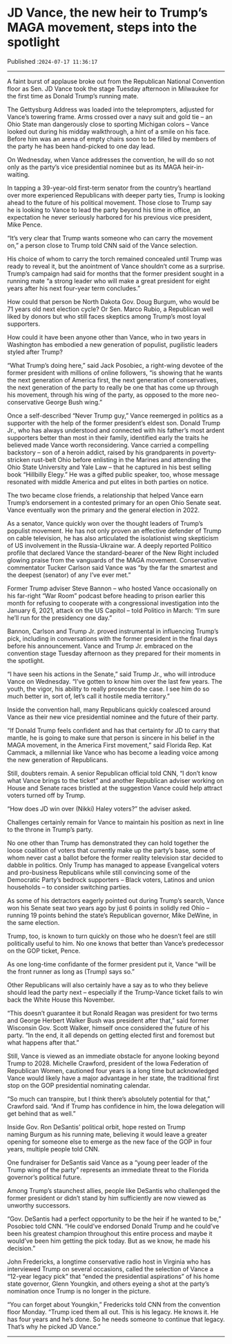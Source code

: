 # JD Vance, the new heir to Trump’s MAGA movement, steps into the spotlight

Published :`2024-07-17 11:36:17`

---

A faint burst of applause broke out from the Republican National Convention floor as Sen. JD Vance took the stage Tuesday afternoon in Milwaukee for the first time as Donald Trump’s running mate.

The Gettysburg Address was loaded into the teleprompters, adjusted for Vance’s towering frame. Arms crossed over a navy suit and gold tie – an Ohio State man dangerously close to sporting Michigan colors – Vance looked out during his midday walkthrough, a hint of a smile on his face. Before him was an arena of empty chairs soon to be filled by members of the party he has been hand-picked to one day lead.

On Wednesday, when Vance addresses the convention, he will do so not only as the party’s vice presidential nominee but as its MAGA heir-in-waiting.

In tapping a 39-year-old first-term senator from the country’s heartland over more experienced Republicans with deeper party ties, Trump is looking ahead to the future of his political movement. Those close to Trump say he is looking to Vance to lead the party beyond his time in office, an expectation he never seriously harbored for his previous vice president, Mike Pence.

“It’s very clear that Trump wants someone who can carry the movement on,” a person close to Trump told CNN said of the Vance selection.

His choice of whom to carry the torch remained concealed until Trump was ready to reveal it, but the anointment of Vance shouldn’t come as a surprise. Trump’s campaign had said for months that the former president sought in a running mate “a strong leader who will make a great president for eight years after his next four-year term concludes.”

How could that person be North Dakota Gov. Doug Burgum, who would be 71 years old next election cycle? Or Sen. Marco Rubio, a Republican well liked by donors but who still faces skeptics among Trump’s most loyal supporters.

How could it have been anyone other than Vance, who in two years in Washington has embodied a new generation of populist, pugilistic leaders styled after Trump?

“What Trump’s doing here,” said Jack Posobiec, a right-wing devotee of the former president with millions of online followers, “is showing that he wants the next generation of America first, the next generation of conservatives, the next generation of the party to really be one that has come up through his movement, through his wing of the party, as opposed to the more neo-conservative George Bush wing.”

Once a self-described “Never Trump guy,” Vance reemerged in politics as a supporter with the help of the former president’s eldest son. Donald Trump Jr., who has always understood and connected with his father’s most ardent supporters better than most in their family, identified early the traits he believed made Vance worth reconsidering. Vance carried a compelling backstory – son of a heroin addict, raised by his grandparents in poverty-stricken rust-belt Ohio before enlisting in the Marines and attending the Ohio State University and Yale Law – that he captured in his best selling book “Hillbilly Elegy.” He was a gifted public speaker, too, whose message resonated with middle America and put elites in both parties on notice.

The two became close friends, a relationship that helped Vance earn Trump’s endorsement in a contested primary for an open Ohio Senate seat. Vance eventually won the primary and the general election in 2022.

As a senator, Vance quickly won over the thought leaders of Trump’s populist movement. He has not only proven an effective defender of Trump on cable television, he has also articulated the isolationist wing skepticism of US involvement in the Russia-Ukraine war. A deeply reported Politico profile that declared Vance the standard-bearer of the New Right included glowing praise from the vanguards of the MAGA movement. Conservative commentator Tucker Carlson said Vance was “by the far the smartest and the deepest (senator) of any I’ve ever met.”

Former Trump adviser Steve Bannon – who hosted Vance occasionally on his far-right “War Room” podcast before heading to prison earlier this month for refusing to cooperate with a congressional investigation into the January 6, 2021, attack on the US Capitol – told Politico in March: “I’m sure he’ll run for the presidency one day.”

Bannon, Carlson and Trump Jr. proved instrumental in influencing Trump’s pick, including in conversations with the former president in the final days before his announcement. Vance and Trump Jr. embraced on the convention stage Tuesday afternoon as they prepared for their moments in the spotlight.

“I have seen his actions in the Senate,” said Trump Jr., who will introduce Vance on Wednesday. “I’ve gotten to know him over the last few years. The youth, the vigor, his ability to really prosecute the case. I see him do so much better in, sort of, let’s call it hostile media territory.”

Inside the convention hall, many Republicans quickly coalesced around Vance as their new vice presidential nominee and the future of their party.

“If Donald Trump feels confident and has that certainty for JD to carry that mantle, he is going to make sure that person is sincere in his belief in the MAGA movement, in the America First movement,” said Florida Rep. Kat Cammack, a millennial like Vance who has become a leading voice among the new generation of Republicans.

Still, doubters remain. A senior Republican official told CNN, “I don’t know what Vance brings to the ticket” and another Republican adviser working on House and Senate races bristled at the suggestion Vance could help attract voters turned off by Trump.

“How does JD win over (Nikki) Haley voters?” the adviser asked.

Challenges certainly remain for Vance to maintain his position as next in line to the throne in Trump’s party.

No one other than Trump has demonstrated they can hold together the loose coalition of voters that currently make up the party’s base, some of whom never cast a ballot before the former reality television star decided to dabble in politics. Only Trump has managed to appease Evangelical voters and pro-business Republicans while still convincing some of the Democratic Party’s bedrock supporters – Black voters, Latinos and union households – to consider switching parties.

As some of his detractors eagerly pointed out during Trump’s search, Vance won his Senate seat two years ago by just 6 points in solidly red Ohio – running 19 points behind the state’s Republican governor, Mike DeWine, in the same election.

Trump, too, is known to turn quickly on those who he doesn’t feel are still politically useful to him. No one knows that better than Vance’s predecessor on the GOP ticket, Pence.

As one long-time confidante of the former president put it, Vance “will be the front runner as long as (Trump) says so.”

Other Republicans will also certainly have a say as to who they believe should lead the party next – especially if the Trump-Vance ticket fails to win back the White House this November.

“This doesn’t guarantee it but Ronald Reagan was president for two terms and George Herbert Walker Bush was president after that,” said former Wisconsin Gov. Scott Walker, himself once considered the future of his party. “In the end, it all depends on getting elected first and foremost but what happens after that.”

Still, Vance is viewed as an immediate obstacle for anyone looking beyond Trump to 2028. Michelle Crawford, president of the Iowa Federation of Republican Women, cautioned four years is a long time but acknowledged Vance would likely have a major advantage in her state, the traditional first stop on the GOP presidential nominating calendar.

“So much can transpire, but I think there’s absolutely potential for that,” Crawford said. “And if Trump has confidence in him, the Iowa delegation will get behind that as well.”

Inside Gov. Ron DeSantis’ political orbit, hope rested on Trump naming Burgum as his running mate, believing it would leave a greater opening for someone else to emerge as the new face of the GOP in four years, multiple people told CNN.

One fundraiser for DeSantis said Vance as a “young peer leader of the Trump wing of the party” represents an immediate threat to the Florida governor’s political future.

Among Trump’s staunchest allies, people like DeSantis who challenged the former president or didn’t stand by him sufficiently are now viewed as unworthy successors.

“Gov. DeSantis had a perfect opportunity to be the heir if he wanted to be,” Posobiec told CNN. “He could’ve endorsed Donald Trump and he could’ve been his greatest champion throughout this entire process and maybe it would’ve been him getting the pick today. But as we know, he made his decision.”

John Fredericks, a longtime conservative radio host in Virginia who has interviewed Trump on several occasions, called the selection of Vance a “12-year legacy pick” that “ended the presidential aspirations” of his home state governor, Glenn Youngkin, and others eyeing a shot at the party’s nomination once Trump is no longer in the picture.

“You can forget about Youngkin,” Fredericks told CNN from the convention floor Monday. “Trump iced them all out. This is his legacy. He knows it. He has four years and he’s done. So he needs someone to continue that legacy. That’s why he picked JD Vance.”

---

